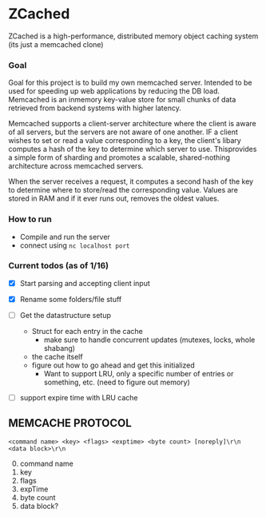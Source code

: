# ZCached
ZCached is a high-performance, distributed memory object caching system (its just a memcached clone)

### Goal
Goal for this project is to build my own memcached server. Intended to be used for  speeding up web applications by reducing the DB load.
Memcached is an inmemory key-value store for small chunks of data retrieved from backend systems with higher latency. 


Memcached supports a client-server architecture where the client is aware of all servers, but the servers are not aware of one another.
IF a client wishes to set or read a value corresponding to a key, the client's libary computes a hash of the key to determine which server to use. Thisprovides a simple form of sharding and promotes a scalable, shared-nothing architecture across memcached servers.

When the server receives a request, it computes a second hash of the key to determine where to store/read the corresponding value. Values are stored in RAM and if it ever runs out, removes the oldest values. 

### How to run
- Compile and run the server
- connect using `nc localhost port`

### Current todos (as of 1/16) 
- [x] Start parsing and accepting client input
- [x] Rename some folders/file stuff
- [ ] Get the datastructure setup 
    - Struct for each entry in the cache
        - make sure to handle concurrent updates (mutexes, locks, whole shabang)
    - the cache itself 
    - figure out how to go ahead and get this initialized
        - Want to support LRU, only a specific number of entries or something, etc. (need to figure out memory) 

- [ ] support expire time with LRU cache 
    

## MEMCACHE PROTOCOL
```
<command name> <key> <flags> <exptime> <byte count> [noreply]\r\n
<data block>\r\n
```

0. command name
1. key
2. flags
3. expTime
4. byte count
5. data block?
